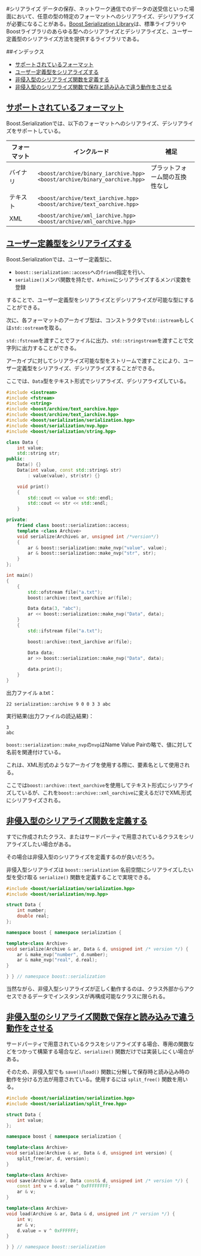 #シリアライズ
データの保存、ネットワーク通信でのデータの送受信といった場面において、任意の型の特定のフォーマットへのシリアライズ、デシリアライズが必要になることがある。[Boost Serialization Library](http://www.boost.org/doc/libs/release/libs/serialization/doc/index.html)は、標準ライブラリやBoostライブラリのあらゆる型へのシリアライズとデシリアライズと、ユーザー定義型のシリアライズ方法を提供するライブラリである。


##インデックス
- [サポートされているフォーマット](#support-format)
- [ユーザー定義型をシリアライズする](#serialize-user-defined-type)
- [非侵入型のシリアライズ関数を定義する](#non-intrusive)
- [非侵入型のシリアライズ関数で保存と読み込みで違う動作をさせる](#different-bahavior-serialize-deserialize)


## <a name="support-format" href="support-format">サポートされているフォーマット</a>
Boost.Serializationでは、以下のフォーマットへのシリアライズ、デシリアライズをサポートしている。


| フォーマット | インクルード | 補足 |
|----------|------------------------------------------------------------------------|----------------|
| バイナリ | `<boost/archive/binary_iarchive.hpp>`<br/> `<boost/archive/binary_oarchive.hpp>` | プラットフォーム間の互換性なし |
| テキスト | `<boost/archive/text_iarchive.hpp>`<br/> `<boost/archive/text_oarchive.hpp>` |  |
| XML      | `<boost/archive/xml_iarchive.hpp>`<br/> `<boost/archive/xml_oarchive.hpp>` |  |


## <a name="serialize-user-defined-type" href="serialize-user-defined-type">ユーザー定義型をシリアライズする</a>
Boost.Serializationでは、ユーザー定義型に、

- `boost::serialization::access`への`friend`指定を行い、
- `serialize()`メンバ関数を持たせ、`Arhive`にシリアライズするメンバ変数を登録

することで、ユーザー定義型をシリアライズとデシリアライズが可能な型にすることができる。

次に、各フォーマットのアーカイブ型は、コンストラクタで`std::istream`もしくは`std::ostream`を取る。

`std::fstream`を渡すことでファイルに出力、`std::stringstream`を渡すことで文字列に出力することができる。

アーカイブに対してシリアライズ可能な型をストリームで渡すことにより、ユーザー定義型をシリアライズ、デシリアライズすることができる。

ここでは、`Data`型をテキスト形式でシリアライズ、デシリアライズしている。

```cpp
#include <iostream>
#include <fstream>
#include <string>
#include <boost/archive/text_oarchive.hpp>
#include <boost/archive/text_iarchive.hpp>
#include <boost/serialization/serialization.hpp>
#include <boost/serialization/nvp.hpp>
#include <boost/serialization/string.hpp>

class Data {
    int value;
    std::string str;
public:
    Data() {}
    Data(int value, const std::string& str)
        : value(value), str(str) {}

    void print()
    {
        std::cout << value << std::endl;
        std::cout << str << std::endl;
    }

private:
    friend class boost::serialization::access;
    template <class Archive>
    void serialize(Archive& ar, unsigned int /*version*/)
    {
        ar & boost::serialization::make_nvp("value", value);
        ar & boost::serialization::make_nvp("str", str);
    }
};

int main()
{
    {
        std::ofstream file("a.txt");
        boost::archive::text_oarchive ar(file);

        Data data(3, "abc");
        ar << boost::serialization::make_nvp("Data", data);
    }
    {
        std::ifstream file("a.txt");

        boost::archive::text_iarchive ar(file);

        Data data;
        ar >> boost::serialization::make_nvp("Data", data);
        
        data.print();
    }
}
```

出力ファイル a.txt：
```
22 serialization::archive 9 0 0 3 3 abc
```

実行結果(出力ファイルの読込結果)：
```
3
abc
```

`boost::serialization::make_nvp`の`nvp`はName Value Pairの略で、値に対して名前を関連付けている。

これは、XML形式のようなアーカイブを使用する際に、要素名として使用される。

ここでは`boost::archive::text_oarchive`を使用してテキスト形式にシリアライズしているが、これを`boost::archive::xml_oarchive`に変えるだけでXML形式にシリアライズされる。


## <a name="non-intrusive" href="non-intrusive">非侵入型のシリアライズ関数を定義する</a>
すでに作成されたクラス、またはサードパーティで用意されているクラスをシリアライズしたい場合がある。

その場合は非侵入型のシリアライズを定義するのが良いだろう。

非侵入型シリアライズは `boost::serialization` 名前空間にシリアライズしたい型を受け取る `serialize()` 関数を定義することで実現できる。


```cpp
#include <boost/serialization/serialization.hpp>
#include <boost/serialization/nvp.hpp>

struct Data {
    int number;
    double real;
};

namespace boost { namespace serialization {

template<class Archive>
void serialize(Archive & ar, Data & d, unsigned int /* version */) {
    ar & make_nvp("number", d.number);
    ar & make_nvp("real", d.real);
}

} } // namespace boost::serialization
```

当然ながら、非侵入型シリアライズが正しく動作するのは、クラス外部からアクセスできるデータでインスタンスが再構成可能なクラスに限られる。


## <a name="different-bahavior-serialize-deserialize" href="different-bahavior-serialize-deserialize">非侵入型のシリアライズ関数で保存と読み込みで違う動作をさせる</a>
サードパーティで用意されているクラスをシリアライズする場合、専用の関数などをつかって構築する場合など、`serialize()` 関数だけでは実装しにくい場合がある。

そのため、非侵入型でも `save()`/`load()` 関数に分解して保存時と読み込み時の動作を分ける方法が用意されている。使用するには `split_free()` 関数を用いる。

```cpp
#include <boost/serialization/serialization.hpp>
#include <boost/serialization/split_free.hpp>

struct Data {
    int value;
};

namespace boost { namespace serialization {

template<class Archive>
void serialize(Archive & ar, Data & d, unsigned int version) {
    split_free(ar, d, version);
}

template<class Archive>
void save(Archive & ar, Data const& d, unsigned int /* version */) {
    const int v = d.value ^ 0xFFFFFFFF;
    ar & v;
}

template<class Archive>
void load(Archive & ar, Data & d, unsigned int /* version */) {
    int v;
    ar & v;
    d.value = v ^ 0xFFFFFF;
}

} } // namespace boost::serialization
```

